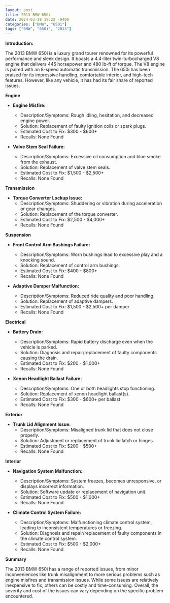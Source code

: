 ```yaml
---
layout: post
title: 2013 BMW 650i
date: 2024-03-28 19:22 -0400
categories: ["BMW", "650i"]
tags: ["BMW", "650i", "2013"]
---
```

**Introduction:**

The 2013 BMW 650i is a luxury grand tourer renowned for its powerful performance and sleek design. It boasts a 4.4-liter twin-turbocharged V8 engine that delivers 445 horsepower and 480 lb-ft of torque. The V8 engine is paired with an 8-speed automatic transmission. The 650i has been praised for its impressive handling, comfortable interior, and high-tech features. However, like any vehicle, it has had its fair share of reported issues.

**Engine**

* **Engine Misfire:**
    * Description/Symptoms: Rough idling, hesitation, and decreased engine power.
    * Solution: Replacement of faulty ignition coils or spark plugs.
    * Estimated Cost to Fix: $300 - $600+
    * Recalls: None Found

* **Valve Stem Seal Failure:**
    * Description/Symptoms: Excessive oil consumption and blue smoke from the exhaust.
    * Solution: Replacement of valve stem seals.
    * Estimated Cost to Fix: $1,500 - $2,500+
    * Recalls: None Found

**Transmission**

* **Torque Converter Lockup Issue:**
    * Description/Symptoms: Shuddering or vibration during acceleration or gear changes.
    * Solution: Replacement of the torque converter.
    * Estimated Cost to Fix: $2,500 - $4,000+
    * Recalls: None Found

**Suspension**

* **Front Control Arm Bushings Failure:**
    * Description/Symptoms: Worn bushings lead to excessive play and a knocking sound.
    * Solution: Replacement of control arm bushings.
    * Estimated Cost to Fix: $400 - $800+
    * Recalls: None Found

* **Adaptive Damper Malfunction:**
    * Description/Symptoms: Reduced ride quality and poor handling.
    * Solution: Replacement of adaptive dampers.
    * Estimated Cost to Fix: $1,500 - $2,500+ per damper
    * Recalls: None Found

**Electrical**

* **Battery Drain:**
    * Description/Symptoms: Rapid battery discharge even when the vehicle is parked.
    * Solution: Diagnosis and repair/replacement of faulty components causing the drain.
    * Estimated Cost to Fix: $200 - $1,000+
    * Recalls: None Found

* **Xenon Headlight Ballast Failure:**
    * Description/Symptoms: One or both headlights stop functioning.
    * Solution: Replacement of xenon headlight ballast(s).
    * Estimated Cost to Fix: $300 - $600+ per ballast
    * Recalls: None Found

**Exterior**

* **Trunk Lid Alignment Issue:**
    * Description/Symptoms: Misaligned trunk lid that does not close properly.
    * Solution: Adjustment or replacement of trunk lid latch or hinges.
    * Estimated Cost to Fix: $200 - $500+
    * Recalls: None Found

**Interior**

* **Navigation System Malfunction:**
    * Description/Symptoms: System freezes, becomes unresponsive, or displays incorrect information.
    * Solution: Software update or replacement of navigation unit.
    * Estimated Cost to Fix: $500 - $1,000+
    * Recalls: None Found

* **Climate Control System Failure:**
    * Description/Symptoms: Malfunctioning climate control system, leading to inconsistent temperatures or freezing.
    * Solution: Diagnosis and repair/replacement of faulty components in the climate control system.
    * Estimated Cost to Fix: $500 - $2,000+
    * Recalls: None Found

**Summary**

The 2013 BMW 650i has a range of reported issues, from minor inconveniences like trunk misalignment to more serious problems such as engine misfires and transmission issues. While some issues are relatively inexpensive to fix, others can be costly and time-consuming. Overall, the severity and cost of the issues can vary depending on the specific problem encountered.
